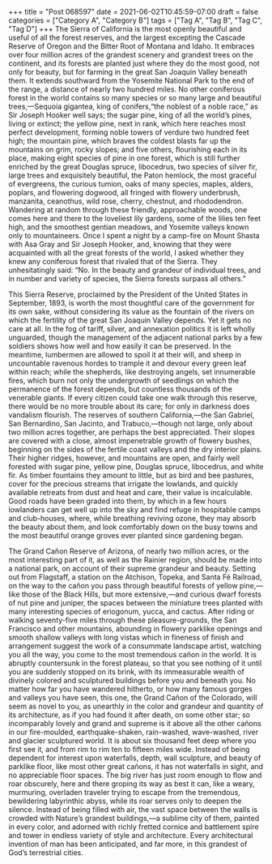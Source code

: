 +++
title = "Post 068597"
date = 2021-06-02T10:45:59-07:00
draft = false
categories = ["Category A", "Category B"]
tags = ["Tag A", "Tag B", "Tag C", "Tag D"]
+++
The Sierra of California is the most openly beautiful and useful of all the forest reserves, and the largest excepting the Cascade Reserve of Oregon and the Bitter Root of Montana and Idaho. It embraces over four million acres of the grandest scenery and grandest trees on the continent, and its forests are planted just where they do the most good, not only for beauty, but for farming in the great San Joaquin Valley beneath them. It extends southward from the Yosemite National Park to the end of the range, a distance of nearly two hundred miles. No other coniferous forest in the world contains so many species or so many large and beautiful trees,—Sequoia gigantea, king of conifers,“the noblest of a noble race,” as Sir Joseph Hooker well says; the sugar pine, king of all the world’s pines, living or extinct; the yellow pine, next in rank, which here reaches most perfect development, forming noble towers of verdure two hundred feet high; the mountain pine, which braves the coldest blasts far up the mountains on grim, rocky slopes; and five others, flourishing each in its place, making eight species of pine in one forest, which is still further enriched by the great Douglas spruce, libocedrus, two species of silver fir, large trees and exquisitely beautiful, the Paton hemlock, the most graceful of evergreens, the curious tumion, oaks of many species, maples, alders, poplars, and flowering dogwood, all fringed with flowery underbrush, manzanita, ceanothus, wild rose, cherry, chestnut, and rhododendron. Wandering at random through these friendly, approachable woods, one comes here and there to the loveliest lily gardens, some of the lilies ten feet high, and the smoothest gentian meadows, and Yosemite valleys known only to mountaineers. Once I spent a night by a camp-fire on Mount Shasta with Asa Gray and Sir Joseph Hooker, and, knowing that they were acquainted with all the great forests of the world, I asked whether they knew any coniferous forest that rivaled that of the Sierra. They unhesitatingly said: “No. In the beauty and grandeur of individual trees, and in number and variety of species, the Sierra forests surpass all others.”

This Sierra Reserve, proclaimed by the President of the United States in September, 1893, is worth the most thoughtful care of the government for its own sake, without considering its value as the fountain of the rivers on which the fertility of the great San Joaquin Valley depends. Yet it gets no care at all. In the fog of tariff, silver, and annexation politics it is left wholly unguarded, though the management of the adjacent national parks by a few soldiers shows how well and how easily it can be preserved. In the meantime, lumbermen are allowed to spoil it at their will, and sheep in uncountable ravenous hordes to trample it and devour every green leaf within reach; while the shepherds, like destroying angels, set innumerable fires, which burn not only the undergrowth of seedlings on which the permanence of the forest depends, but countless thousands of the venerable giants. If every citizen could take one walk through this reserve, there would be no more trouble about its care; for only in darkness does vandalism flourish. The reserves of southern California,—the San Gabriel, San Bernardino, San Jacinto, and Trabuco,—though not large, only about two million acres together, are perhaps the best appreciated. Their slopes are covered with a close, almost impenetrable growth of flowery bushes, beginning on the sides of the fertile coast valleys and the dry interior plains. Their higher ridges, however, and mountains are open, and fairly well forested with sugar pine, yellow pine, Douglas spruce, libocedrus, and white fir. As timber fountains they amount to little, but as bird and bee pastures, cover for the precious streams that irrigate the lowlands, and quickly available retreats from dust and heat and care, their value is incalculable. Good roads have been graded into them, by which in a few hours lowlanders can get well up into the sky and find refuge in hospitable camps and club-houses, where, while breathing reviving ozone, they may absorb the beauty about them, and look comfortably down on the busy towns and the most beautiful orange groves ever planted since gardening began.

The Grand Cañon Reserve of Arizona, of nearly two million acres, or the most interesting part of it, as well as the Rainier region, should be made into a national park, on account of their supreme grandeur and beauty. Setting out from Flagstaff, a station on the Atchison, Topeka, and Santa Fé Railroad, on the way to the cañon you pass through beautiful forests of yellow pine,—like those of the Black Hills, but more extensive,—and curious dwarf forests of nut pine and juniper, the spaces between the miniature trees planted with many interesting species of eriogonum, yucca, and cactus. After riding or walking seventy-five miles through these pleasure-grounds, the San Francisco and other mountains, abounding in flowery parklike openings and smooth shallow valleys with long vistas which in fineness of finish and arrangement suggest the work of a consummate landscape artist, watching you all the way, you come to the most tremendous cañon in the world. It is abruptly countersunk in the forest plateau, so that you see nothing of it until you are suddenly stopped on its brink, with its immeasurable wealth of divinely colored and sculptured buildings before you and beneath you. No matter how far you have wandered hitherto, or how many famous gorges and valleys you have seen, this one, the Grand Cañon of the Colorado, will seem as novel to you, as unearthly in the color and grandeur and quantity of its architecture, as if you had found it after death, on some other star; so incomparably lovely and grand and supreme is it above all the other cañons in our fire-moulded, earthquake-shaken, rain-washed, wave-washed, river and glacier sculptured world. It is about six thousand feet deep where you first see it, and from rim to rim ten to fifteen miles wide. Instead of being dependent for interest upon waterfalls, depth, wall sculpture, and beauty of parklike floor, like most other great cañons, it has not waterfalls in sight, and no appreciable floor spaces. The big river has just room enough to flow and roar obscurely, here and there groping its way as best it can, like a weary, murmuring, overladen traveler trying to escape from the tremendous, bewildering labyrinthic abyss, while its roar serves only to deepen the silence. Instead of being filled with air, the vast space between the walls is crowded with Nature’s grandest buildings,—a sublime city of them, painted in every color, and adorned with richly fretted cornice and battlement spire and tower in endless variety of style and architecture. Every architectural invention of man has been anticipated, and far more, in this grandest of God’s terrestrial cities.
